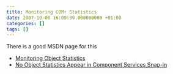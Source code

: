 ```yaml
---
title: Monitoring COM+ Statistics
date: 2007-10-08 16:00:39.000000000 +01:00
categories: []
tags: []
---
```

<p>There is a good MSDN page for this</p>
<ul>
<li><a href="http://msdn2.microsoft.com/en-us/library/ms681593.aspx">Monitoring Object Statistics</a></li>
<li><a href="http://support.microsoft.com/kb/312367">No Object Statistics Appear in Component Services Snap-in</a></li>
</ul>

